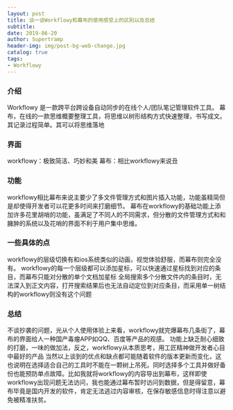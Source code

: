 ```yaml
---
layout: post
title: 谈一谈Workflowy和幕布的使用感受上的区别以及总结
subtitle: 
date: 2019-06-20
author: Supertramp
header-img: img/post-bg-web-change.jpg
catalog: true
tags:
- Workflowy
---
```


###  介绍
Workflowy 是一款跨平台跨设备自动同步的在线个人/团队笔记管理软件工具。
幕布，在线的一款思维概要整理工具，将思维以树形结构方式快速整理，书写成文。其记录过程简单。其可以将思维落地
### 界面
workflowy：极致简洁、巧妙和美
幕布：相比workflowy来说丑
### 功能
workflowy相比幕布来说主要少了多文件管理方式和图片插入功能，功能虽精简但是却使得开发者可以花更多时间来打磨细节。
幕布在workflowy的基础功能上添加许多花里胡哨的功能，虽满足了不同人的不同需求，但分散的文件管理方式和和臃肿的系统以及花哨的界面不利于用户集中思维。
### 一些具体的点
workflowy的层级切换有和ios系统类似的动画，视觉体验舒服，而幕布则完全没有。
workflowy的每一个层级都可以添加星标，可以快速通过星标找到对应的条目，而幕布只能对分散的单个文档加星标
全局搜索多个分散文件内的条目时，无法深入到正文内容，打开搜索结果后也无法自动定位到对应条目，而采用单一树结构的workflowy则没有这个问题
### 总结
不谈抄袭的问题，光从个人使用体验上来看，workflowy就完爆幕布几条街了，幕布的界面给人一种国产毒瘤APP如QQ、百度等产品的观感。
功能上缺乏耐心细致的打磨，一味的做加法，反之，workflowy从本质思考，用工匠精神做开发者心目中最好的产品
当然以上谈到的优点和缺点都可能随着软件的版本更新而变化，这也说明在选择适合自己的工具时不能在一颗树上吊死。同时选择多个工具并做好备份也能预防单点故障。比如我就将workflowy的内容导出到幕布，这样即使workflowy出现问题无法访问，我也能通过幕布暂时访问到数据，但是得留意，幕布毕竟是国内开发的软件，肯定无法逃过内容审核，在保存敏感信息时得注意以避免被精准扶贫。

